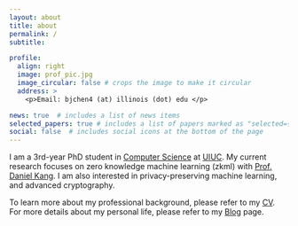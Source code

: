 ```yaml
---
layout: about
title: about
permalink: /
subtitle: 

profile:
  align: right
  image: prof_pic.jpg
  image_circular: false # crops the image to make it circular
  address: >
    <p>Email: bjchen4 (at) illinois (dot) edu </p>

news: true  # includes a list of news items
selected_papers: true # includes a list of papers marked as "selected={true}"
social: false  # includes social icons at the bottom of the page
---
```


I am a 3rd-year PhD student in [Computer Science](https://cs.illinois.edu/) at [UIUC](https://illinois.edu/). My current research focuses on zero knowledge machine learning (zkml) with [Prof. Daniel Kang](https://ddkang.github.io/). I am also interested in privacy-preserving machine learning, and advanced cryptography.

To learn more about my professional background, please refer to my [CV](https://vimalakirti.github.io/assets/pdf/chenbingjyue_resume.pdf). For more details about my personal life, please refer to my [Blog](https://vimalakirti.github.io/blog/2025/hi/) page.

